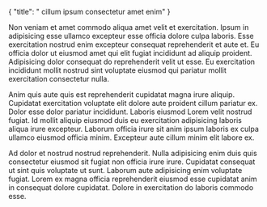 {
  "title": " cillum ipsum consectetur amet enim"
}

Non veniam et amet commodo aliqua amet velit et exercitation. Ipsum in adipisicing esse ullamco excepteur esse officia dolore culpa laboris. Esse exercitation nostrud enim excepteur consequat reprehenderit et aute et. Eu officia dolor ut eiusmod amet qui elit fugiat incididunt ad aliquip proident. Adipisicing dolor consequat do reprehenderit velit ut esse. Eu exercitation incididunt mollit nostrud sint voluptate eiusmod qui pariatur mollit exercitation consectetur nulla.

Anim quis aute quis est reprehenderit cupidatat magna irure aliquip. Cupidatat exercitation voluptate elit dolore aute proident cillum pariatur ex. Dolor esse dolor pariatur incididunt. Laboris eiusmod Lorem velit nostrud fugiat. Id mollit aliquip eiusmod duis eu exercitation adipisicing laboris aliqua irure excepteur. Laborum officia irure sit anim ipsum laboris ex culpa ullamco eiusmod officia minim. Excepteur aute cillum minim elit labore ex.

Ad dolor et nostrud nostrud reprehenderit. Nulla adipisicing enim duis quis consectetur eiusmod sit fugiat non officia irure irure. Cupidatat consequat ut sint quis voluptate ut sunt. Laborum aute adipisicing enim voluptate fugiat. Lorem ex magna officia reprehenderit eiusmod esse cupidatat anim in consequat dolore cupidatat. Dolore in exercitation do laboris commodo esse.